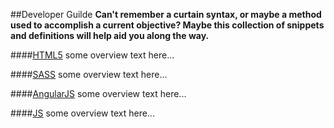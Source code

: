 ##Developer Guilde
**Can't remember a curtain syntax, or maybe a method used to accomplish a current objective? Maybe this collection of snippets and definitions will help aid you along the way.**

####[HTML5](https://github.com/nauerster/developer-guides/blob/master/code/HTML.md)
some overview text here...

####[SASS](https://github.com/nauerster/developer-guides/blob/master/code/SASS.md)
some overview text here...

####[AngularJS](https://github.com/nauerster/developer-guides/blob/master/code/AngularJS.md)
some overview text here...

####[JS](https://github.com/nauerster/developer-guides/blob/master/code/JS.md)
some overview text here...


